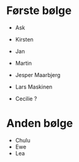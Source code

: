 # Første bølge
* Ask
* Kirsten
* Jan

* Martin 
* Jesper Maarbjerg
* Lars Maskinen
* Cecilie ?

# Anden bølge
* Chulu
* Ewe
* Lea

